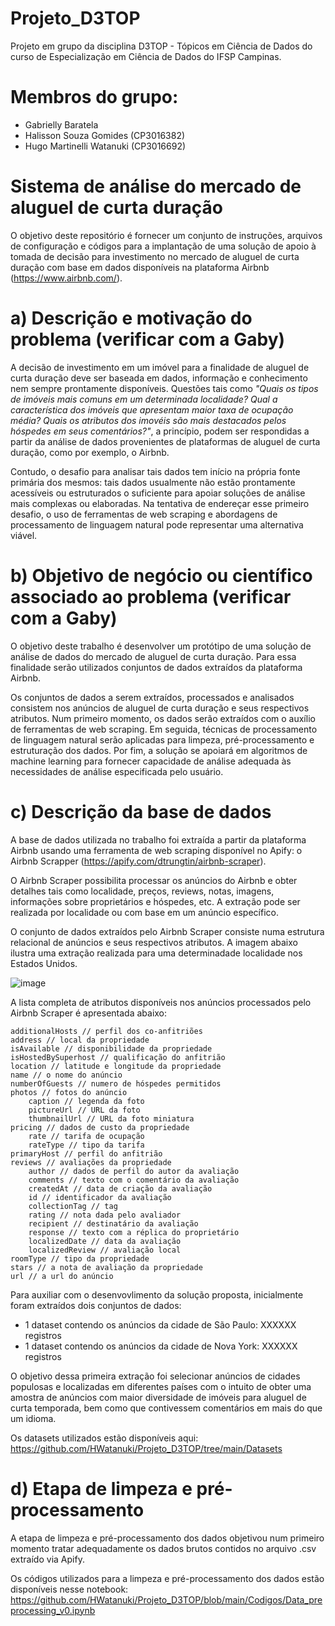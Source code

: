# Projeto_D3TOP
Projeto em grupo da disciplina D3TOP - Tópicos em Ciência de Dados do curso de Especialização em Ciência de Dados do IFSP Campinas.

# Membros do grupo: 
- Gabrielly Baratela
- Halisson Souza Gomides (CP3016382)
- Hugo Martinelli Watanuki (CP3016692)

# Sistema de análise do mercado de aluguel de curta duração
O objetivo deste repositório é fornecer um conjunto de instruções, arquivos de configuração e códigos para a implantação de uma solução de apoio à tomada de decisão para investimento no mercado de aluguel de curta duração com base em dados disponíveis na plataforma Airbnb (https://www.airbnb.com/). 

# a) Descrição e motivação do problema (verificar com a Gaby)
A decisão de investimento em um imóvel para a finalidade de aluguel de curta duração deve ser baseada em dados, informação e conhecimento nem sempre prontamente disponíveis. Questões tais como *"Quais os tipos de imóveis mais comuns em um determinada localidade? Qual a característica dos imóveis que apresentam maior taxa de ocupação média? Quais os atributos dos imovéis são mais destacados pelos hóspedes em seus comentários?"*, a princípio, podem ser respondidas a partir da análise de dados provenientes de plataformas de aluguel de curta duração, como por exemplo, o Airbnb. 

Contudo, o desafio para analisar tais dados tem início na própria fonte primária dos mesmos: tais dados usualmente não estão prontamente acessíveis ou estruturados o suficiente para apoiar soluções de análise mais complexas ou elaboradas. Na tentativa de endereçar esse primeiro desafio, o uso de ferramentas de web scraping e abordagens de processamento de linguagem natural pode representar uma alternativa viável.

# b) Objetivo de negócio ou científico associado ao problema (verificar com a Gaby)
O objetivo deste trabalho é desenvolver um protótipo de uma solução de análise de dados do mercado de aluguel de curta duração. Para essa finalidade serão utilizados conjuntos de dados extraídos da plataforma Airbnb. 

Os conjuntos de dados a serem extraídos, processados e analisados consistem nos anúncios de aluguel de curta duração e seus respectivos atributos. Num primeiro momento, os dados serão extraídos com o auxílio de ferramentas de web scraping. Em seguida, técnicas de processamento de linguagem natural serão aplicadas para limpeza, pré-processamento e estruturação dos dados. Por fim, a solução se apoiará em algoritmos de machine learning para fornecer capacidade de análise adequada às necessidades de análise especificada pelo usuário.

# c) Descrição da base de dados
A base de dados utilizada no trabalho foi extraída a partir da plataforma Airbnb usando uma ferramenta de web scraping disponível no Apify: o Airbnb Scrapper (https://apify.com/dtrungtin/airbnb-scraper). 

O Airbnb Scraper possibilita processar os anúncios do Airbnb e obter detalhes tais como localidade, preços, reviews, notas, imagens, informações sobre proprietários e hóspedes, etc. A extração pode ser realizada por localidade ou com base em um anúncio específico.

O conjunto de dados extraídos pelo Airbnb Scraper consiste numa estrutura relacional de anúncios e seus respectivos atributos. A imagem abaixo ilustra uma extração realizada para uma determinadade localidade nos Estados Unidos.

![image](https://user-images.githubusercontent.com/50485300/231626884-dd9a6abd-5527-4720-8a67-bd12b1628037.png)

A lista completa de atributos disponíveis nos anúncios processados pelo Airbnb Scraper é apresentada abaixo:

    additionalHosts // perfil dos co-anfitriões
    address // local da propriedade
    isAvailable // disponibilidade da propriedade
    isHostedBySuperhost // qualificação do anfitrião
    location // latitude e longitude da propriedade
    name // o nome do anúncio
    numberOfGuests // numero de hóspedes permitidos
    photos // fotos do anúncio
        caption // legenda da foto
        pictureUrl // URL da foto
        thumbnailUrl // URL da foto miniatura
    pricing // dados de custo da propriedade
        rate // tarifa de ocupação
        rateType // tipo da tarifa
    primaryHost // perfil do anfitrião
    reviews // avaliações da propriedade
        author // dados de perfil do autor da avaliação
        comments // texto com o comentário da avaliação
        createdAt // data de criação da avaliação
        id // identificador da avaliação
        collectionTag // tag
        rating // nota dada pelo avaliador
        recipient // destinatário da avaliação
        response // texto com a réplica do proprietário
        localizedDate // data da avaliação
        localizedReview // avaliação local   
    roomType // tipo da propriedade 
    stars // a nota de avaliação da propriedade
    url // a url do anúncio
       
 Para auxiliar com o desenvovlimento da solução proposta, inicialmente foram extraídos dois conjuntos de dados:
 
- 1 dataset contendo os anúncios da cidade de São Paulo: XXXXXX registros
- 1 dataset contendo os anúncios da cidade de Nova York: XXXXXX registros

O objetivo dessa primeira extração foi selecionar anúncios de cidades populosas e localizadas em diferentes países com o intuito de obter uma amostra de anúncios com maior diversidade de imóveis para aluguel de curta temporada, bem como que contivessem comentários em mais do que um idioma.

Os datasets utilizados estão disponíveis aqui: https://github.com/HWatanuki/Projeto_D3TOP/tree/main/Datasets
  

# d) Etapa de limpeza e pré-processamento
A etapa de limpeza e pré-processamento dos dados objetivou num primeiro momento tratar adequadamente os dados brutos contidos no arquivo .csv extraído via Apify.

Os códigos utilizados para a limpeza e pré-processamento dos dados estão disponíveis nesse notebook: https://github.com/HWatanuki/Projeto_D3TOP/blob/main/Codigos/Data_preprocessing_v0.ipynb






